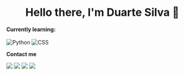 <h1 align="center">Hello there, I'm Duarte Silva 👋</h1>

<b>Currently learning:</b>
<br><br>
![Python](https://img.shields.io/badge/Python-3776AB?style=flat&logo=python&logoColor=white)
![CSS](https://img.shields.io/badge/CSS-3776AB?style=flat&logo=css&logoColor=white)

<b>Contact me</b>

[<img src="https://img.shields.io/badge/Instagram-%40duartengsilva-1DA1F2">](https://twitter.com/duartengsilva)
[<img src="https://img.shields.io/badge/Instagram-%40duartengsilva-E1306C">](https://instagram.com/duartengsilva)
[<img src="https://img.shields.io/badge/Email-heyduartesilva%40gmail.com-orange">](mailto:heyduartesilva@gmail.com)
<img src="https://img.shields.io/badge/Discord-Duarte%234858-5865F2">
